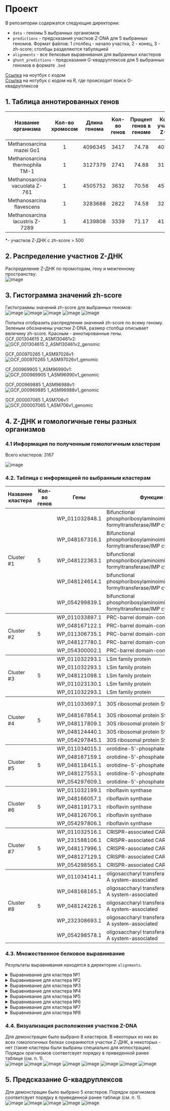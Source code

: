 # Проект
В репозитории содержатся следующие директории:
* `data` - геномы 5 выбранных организмов
* `predictions` - предсказания участков Z-DNA для 5 выбранных геномов. Формат файлов: 1 столбец - начало участка, 2 - конец, 3 - zh-score; столбцы разделяются табуляцией  
* `alignments` - все белковые выравнивания для выбранных кластеров  
* `ghunt_predictions` - предсказания G-квадруплексов для 5 выбранных геномов в формате `.bed`  
  
[Ссылка](https://colab.research.google.com/drive/1GdnQtfdW-PNmYtdGtnZTCSndC_Bgo-nw?usp=sharing) на ноутбук с кодом  
[Ссылка](https://colab.research.google.com/drive/1tlRyDUhUIyxiB4_xfBw20eExpuUBiFvu?usp=sharing) на нотубук с кодом на R, где происходит поиск G-квадруплексов  
## 1. Таблица аннотированных генов
|Название организма             |Кол-во хромосом|Длина генома|Кол-во генов |Процент генов в геноме |Кол-во участков Z-ДНК|Кол-во участков Z-ДНК* |Общая длина участков Z-ДНК*  |
|:-----------------------------:|:-------------:|:----------:|:-----------:|:---------------------:|:---------------------:|:---------------------:|:---------------------------:|
|Methanosarcina mazei Go1       |1              |4096345     |3417         |74.78                  |4096345                |1848                   |18642                        |
|Methanosarcina thermophila TM-1|1              |3127379     |2741         |74.88                  |3127379                |1191                   |11872                        |
|Methanosarcina vacuolata Z-761 |1              |4505752     |3632         |70.56                  |4563885                |1610                   |16364                        |
|Methanosarcina flavescens      |1              |3283688     |2822         |74.58                  |3283688                |1407                   |14016                        |
|Methanosarcina lacustris Z-7289|1              |4139808     |3339         |71.17                  |4139808                |1544                   |15588                        |
  
*- участков Z-ДНК с zh-score > 500
## 2. Распределение участнов Z-ДНК
Распределение Z-ДНК по промоторам, гену и межгенному пространству:  
![image](https://user-images.githubusercontent.com/55440084/172193249-580876b0-bafd-4e14-b3f3-f6e45ca0e938.png)

 
## 3. Гистограмма значений zh-score 
Гистограммы значений zh-score для выбранных геномов:  
![image](https://user-images.githubusercontent.com/55440084/172479313-cfa6efe3-ef4a-43e0-a16f-3c19553ed282.png)
![image](https://user-images.githubusercontent.com/55440084/172479345-17060b90-22b4-4927-9136-909759fb84a7.png)
![image](https://user-images.githubusercontent.com/55440084/172479385-488c21c4-ee1b-4d61-9f03-6d98f5872726.png)
![image](https://user-images.githubusercontent.com/55440084/172479417-313b7eac-8456-43da-b3c9-aa36a27ed2b3.png)
![image](https://user-images.githubusercontent.com/55440084/172479457-1beaf556-3213-434b-868a-09f448a9c9be.png)
  
Попытка отобразить распредление значений zh-score по всему геному. Зеленым обозначены участки Z-DNA, размер столбца описывает величину zh-score. Красным - аннотированные гены.  
GCF_001304615 2_ASM130461v2:  
![GCF_001304615 2_ASM130461v2_genomic](https://user-images.githubusercontent.com/55440084/170326236-eb3bc7b0-ea4b-40aa-9916-57aa10b16d19.png)  
  
GCF_000970265 1_ASM97026v1:  
![GCF_000970265 1_ASM97026v1_genomic](https://user-images.githubusercontent.com/55440084/170326262-c197fc8c-1e7f-4486-aa97-0ef4adf9f9f7.png) 
  
CF_000969905 1_ASM96990v1:  
![GCF_000969905 1_ASM96990v1_genomic](https://user-images.githubusercontent.com/55440084/170326268-54d25147-87c7-4758-b8f5-f52ef49da1c9.png)  
  
GCF_000969885 1_ASM96988v1:  
![GCF_000969885 1_ASM96988v1_genomic](https://user-images.githubusercontent.com/55440084/170326454-b027b359-eaae-4eed-b13e-e352d85f6298.png)  
  
GCF_000007065 1_ASM706v1:  
![GCF_000007065 1_ASM706v1_genomic](https://user-images.githubusercontent.com/55440084/170326465-11b20abb-b9a9-4803-bdb0-03779c7808b6.png)  
  
## 4. Z-ДНК и гомологичные гены разных организмов
### 4.1 Информация по полученным гомологичным кластерам
Всего кластеров: 3167   
  
![image](https://user-images.githubusercontent.com/55440084/172070713-3ffce547-12ff-4e6d-897d-191519a20e88.png)
  
### 4.2. Таблица с информацией по выбранным кластерам

<table>
    <thead>
        <tr>
            <th>Название кластера</th>
            <th>Кол-во генов</th>
            <th>Гены</th>
            <th>Функции генов</th>
            <th>Расположение Z-ДНК</th>
            <th>Z-Hunt score</th>
        </tr>
    </thead>
    <tbody>
        <tr>
            <td rowspan=5>Cluster #1</td>
            <td rowspan=5>5</td>
            <td rowspan=1>WP_011032848.1</td>
            <td rowspan=1>Bifunctional phosphoribosylaminoimidazolecarboxamide
            formyltransferase/IMP cyclohydrolase</td>
            <td rowspan=1>Промотор</td>
            <td rowspan=1>1201</td>
        </tr>
        <tr>
            <td rowspan=1>WP_048167316.1</td>
            <td rowspan=1>Bifunctional phosphoribosylaminoimidazolecarboxamide
            formyltransferase/IMP cyclohydrolase</td>
            <td rowspan=1>Промотор</td>
            <td rowspan=1>2962</td>
        </tr>
        <tr>
            <td rowspan=1>WP_048122363.1</td>
            <td rowspan=1>bifunctional phosphoribosylaminoimidazolecarboxamide
            formyltransferase/IMP cyclohydrolase</td>
            <td rowspan=1>Промотор</td>
            <td rowspan=1>2962</td>
        </tr>
        <tr>
            <td rowspan=1>WP_048124614.1</td>
            <td rowspan=1>bifunctional phosphoribosylaminoimidazolecarboxamide
            formyltransferase/IMP cyclohydrolase</td>
            <td rowspan=1>Промотор</td>
            <td rowspan=1>2962</td>
        </tr>
        <tr>
            <td rowspan=1>WP_054299839.1</td>
            <td rowspan=1>bifunctional phosphoribosylaminoimidazolecarboxamide
            formyltransferase/IMP cyclohydrolase</td>
            <td rowspan=1>Промотор</td>
            <td rowspan=1>1201</td>
        </tr>
    </tbody>
    <tbody>
        <tr>
            <td rowspan=5>Cluster #2</td>
            <td rowspan=5>5</td>
            <td rowspan=1>WP_011033897.1</td>
            <td rowspan=1>PRC-barrel domain-containing protein</td>
            <td rowspan=1>Промотор</td>
            <td rowspan=1>908</td>
        </tr>
        <tr>
            <td rowspan=1>WP_048167122.1</td>
            <td rowspan=1>PRC-barrel domain-containing protein</td>
            <td rowspan=1>Промотор</td>
            <td rowspan=1>908</td>
        </tr>
        <tr>
            <td rowspan=1>WP_011306735.1</td>
            <td rowspan=1>PRC-barrel domain-containing protein</td>
            <td rowspan=1>Промотор</td>
            <td rowspan=1>908</td>
        </tr>
        <tr>
            <td rowspan=1>WP_048127780.1</td>
            <td rowspan=1>PRC-barrel domain-containing protein</td>
            <td rowspan=1>Промотор</td>
            <td rowspan=1>908</td>
        </tr>
        <tr>
            <td rowspan=1>WP_054300002.1</td>
            <td rowspan=1>PRC-barrel domain-containing protein</td>
            <td rowspan=1>Промотор</td>
            <td rowspan=1>908</td>
        </tr>
    </tbody>
    <tbody>
        <tr>
            <td rowspan=5>Cluster #3</td>
            <td rowspan=5>5</td>
            <td rowspan=1>WP_011032293.1</td>
            <td rowspan=1>LSm family protein</td>
            <td rowspan=1>Промотор</td>
            <td rowspan=1>883</td>
        </tr>
        <tr>
            <td rowspan=1>WP_011032293.1</td>
            <td rowspan=1>LSm family protein</td>
            <td rowspan=1>Промотор</td>
            <td rowspan=1>2943</td>
        </tr>
        <tr>
            <td rowspan=1>WP_048121098.1</td>
            <td rowspan=1>LSm family protein</td>
            <td rowspan=1>Промотор</td>
            <td rowspan=1>2943</td>
        </tr>
        <tr>
            <td rowspan=1>WP_011023130.1</td>
            <td rowspan=1>LSm family protein</td>
            <td rowspan=1>Промотор</td>
            <td rowspan=1>2943</td>
        </tr>
        <tr>
            <td rowspan=1>WP_011032293.1</td>
            <td rowspan=1>LSm family protein</td>
            <td rowspan=1>Промотор</td>
            <td rowspan=1>883</td>
        </tr>
    </tbody>
    <tbody>
        <tr>
            <td rowspan=5>Cluster #4</td>
            <td rowspan=5>5</td>
            <td rowspan=1>WP_011033697.1</td>
            <td rowspan=1>30S ribosomal protein S9</td>
            <td rowspan=1>Промотор</td>
            <td rowspan=1>731, 783</td>
        </tr>
        <tr>
            <td rowspan=1>WP_048167854.1</td>
            <td rowspan=1>30S ribosomal protein S9</td>
            <td rowspan=1>Промотор</td>
            <td rowspan=1>731</td>
        </tr>
        <tr>
            <td rowspan=1>WP_048117809.1</td>
            <td rowspan=1>30S ribosomal protein S9</td>
            <td rowspan=1>Промотор</td>
            <td rowspan=1>731</td>
        </tr>
        <tr>
            <td rowspan=1>WP_048124440.1</td>
            <td rowspan=1>30S ribosomal protein S9</td>
            <td rowspan=1>Промотор</td>
            <td rowspan=1>731</td>
        </tr>
        <tr>
            <td rowspan=1>WP_054297845.1</td>
            <td rowspan=1>30S ribosomal protein S9</td>
            <td rowspan=1>Промотор</td>
            <td rowspan=1>731</td>
        </tr>
    </tbody>
    <tbody>
        <tr>
            <td rowspan=5>Cluster #5</td>
            <td rowspan=5>5</td>
            <td rowspan=1>WP_011034015.1</td>
            <td rowspan=1>orotidine-5'-phosphate decarboxylase</td>
            <td rowspan=1>Нет</td>
            <td rowspan=1>-</td>
        </tr>
        <tr>
            <td rowspan=1>WP_048167159.1</td>
            <td rowspan=1>orotidine-5'-phosphate decarboxylase</td>
            <td rowspan=1>Промотор</td>
            <td rowspan=1>959</td>
        </tr>
        <tr>
            <td rowspan=1>WP_048118415.1</td>
            <td rowspan=1>orotidine-5'-phosphate decarboxylase</td>
            <td rowspan=1>Промотор</td>
            <td rowspan=1>4576</td>
        </tr>
        <tr>
            <td rowspan=1>WP_048127553.1</td>
            <td rowspan=1>orotidine-5'-phosphate decarboxylase</td>
            <td rowspan=1>Промотор</td>
            <td rowspan=1>959</td>
        </tr>
        <tr>
            <td rowspan=1>WP_054297609.1</td>
            <td rowspan=1>orotidine-5'-phosphate decarboxylase</td>
            <td rowspan=1>Промотор</td>
            <td rowspan=1>1122</td>
        </tr>
    </tbody>
    <tbody>
        <tr>
            <td rowspan=5>Cluster #6</td>
            <td rowspan=5>5</td>
            <td rowspan=1>WP_011032199.1</td>
            <td rowspan=1>riboflavin synthase</td>
            <td rowspan=1>Промотор</td>
            <td rowspan=1>883</td>
        </tr>
        <tr>
            <td rowspan=1>WP_048166057.1</td>
            <td rowspan=1>riboflavin synthase</td>
            <td rowspan=1>Промотор</td>
            <td rowspan=1>883</td>
        </tr>
        <tr>
            <td rowspan=1>WP_048119173.1</td>
            <td rowspan=1>riboflavin synthase</td>
            <td rowspan=1>Нет</td>
            <td rowspan=1>-</td>
        </tr>
        <tr>
            <td rowspan=1>WP_048126706.1</td>
            <td rowspan=1>riboflavin synthase</td>
            <td rowspan=1>Промотор</td>
            <td rowspan=1>883</td>
        </tr>
        <tr>
            <td rowspan=1>WP_054297806.1</td>
            <td rowspan=1>riboflavin synthase</td>
            <td rowspan=1>Промотор</td>
            <td rowspan=1>883</td>
        </tr>
    </tbody>
    <tbody>
        <tr>
            <td rowspan=5>Cluster #7</td>
            <td rowspan=5>5</td>
            <td rowspan=1>WP_011032516.1</td>
            <td rowspan=1>CRISPR-associated CARF protein Csa3</td>
            <td rowspan=1>Нет</td>
            <td rowspan=1>-</td>
        </tr>
        <tr>
            <td rowspan=1>WP_231588106.1</td>
            <td rowspan=1>CRISPR-associated CARF protein Csa3</td>
            <td rowspan=1>Промотор</td>
            <td rowspan=1>2659</td>
        </tr>
        <tr>
            <td rowspan=1>WP_048117996.1</td>
            <td rowspan=1>CRISPR-associated CARF protein Csa3</td>
            <td rowspan=1>Тело гена</td>
            <td rowspan=1>2779</td>
        </tr>
        <tr>
            <td rowspan=1>WP_048127129.1</td>
            <td rowspan=1>CRISPR-associated CARF protein Csa3</td>
            <td rowspan=1>Тело гена</td>
            <td rowspan=1>8485</td>
        </tr>
        <tr>
            <td rowspan=1>WP_054298565.1</td>
            <td rowspan=1>CRISPR-associated CARF protein Csa3</td>
            <td rowspan=1>Нет</td>
            <td rowspan=1>-</td>
        </tr>
    </tbody>
    <tbody>
        <tr>
            <td rowspan=5>Cluster #8</td>
            <td rowspan=5>5</td>
            <td rowspan=1>WP_011034141.1</td>
            <td rowspan=1>oligosaccharyl transferase, archaeosortase A
            system-associated</td>
            <td rowspan=1>Тело гена</td>
            <td rowspan=1>731</td>
        </tr>
        <tr>
            <td rowspan=1>WP_048168165.1</td>
            <td rowspan=1>oligosaccharyl transferase, archaeosortase A system-associated</td>
            <td rowspan=1>Тело гена</td>
            <td rowspan=1>752, 731</td>
        </tr>
        <tr>
            <td rowspan=1>WP_048124226.1</td>
            <td rowspan=1>oligosaccharyl transferase, archaeosortase A system-associated</td>
            <td rowspan=1>Тело гена</td>
            <td rowspan=1>731</td>
        </tr>
        <tr>
            <td rowspan=1>WP_232308693.1</td>
            <td rowspan=1>oligosaccharyl transferase, archaeosortase A system-associated</td>
            <td rowspan=1>Тело гена</td>
            <td rowspan=1>731, 752</td>
        </tr>
        <tr>
            <td rowspan=1>WP_054298578.1</td>
            <td rowspan=1>oligosaccharyl transferase, archaeosortase A system-associated</td>
            <td rowspan=1>Промотор</td>
            <td rowspan=1>731</td>
        </tr>
    </tbody>
</table>

### 4.3. Множественное белковое выравнивание
Результаты выравнивания находятся в директории `alignments`.
<details>
  <summary>Выравнивание для кластера №1</summary>
  
  ```
  >WP_011032848.1_Methanosarcina_mazei_Go1
MVKRALLSVSDKTGIVEFARGLEALGVKIISTGGTAKILRDADIEVTDVSEVTGYPEMMGGRVKTLHPRIHGGLLCLRES
KEQMEEAAKEDISLIDLIAVNLYPFEITVSRENVELEEAIENIDIGGPTLLRSAAKNYRSVTVLSDPSDYGRILKELRSS
GIISDKTRAELAVKAFRHTADYDAAIDTYLSRTLLGEEVLHLKFADGVKLRYGENWHQKAYFYKDSAIKGPSLAKAIQLH
GKELSYNNYVDADNALQTVKELGNASPAVAIVKHNNPCGLATGESLLQALHSAWDGDPISAYGSIICTNEVFDLEAATFL
NGKFVEIILAPDFKPDALEYLKKKSENLRLLKLPDLREGFGAEYTYKYVIGGMLKQSRDIGIYEKWESVTEVPYPENKRA
LSEFCLKACKATKSNAVILAYEYEPGNFMVLGMGAGQPNRVDSIRKLAATKAVENLKVIYEREQPAVPFEEYCQKIMSEC
VMASDAFFPFDDSVVHAAENNIRYIVSPGGSIRDNEVIATANRLGVALVFTGMRHFLH
>WP_048124614.1_Methanosarcina_lacustris_Z-7289
MVKRALLSVSDKTGIAEFARGLEALGVKIISTGGTAKILRDAGIEVTDVAEVTGYPEMMGGRVKTLHPRIHGGLLCLRDS
KEQMAEAAKEDISLLDLVAVNLYPFEVTVSKEGVELEEAIENIDIGGPTLLRSAAKNYRSVTVISDPSDYGHVLTELRSS
GVISDKTRADLAVKAFRHTADYDAAIDTYLSKTLLGEEVLRLKFTDGVKLRYGENWHQKASFFKDPKMEGPTLAKAVQLH
GKELSYNNYVDADNALQTIKELGNTSPAVVIVKHNNPCGLATGDKLLQALQAAWDGDPISAYGSIICTNEIFDLESATFL
NGKFVEIILAPDFKPDALEYLKNKSENLRLLKLSEFRESFGTEYTYKYVIGGMLKQSRDIGIYEKWECVTEFPYPEEKRV
LSEFCLKACKATKSNAVTLAHEYEPGYFMALGMGAGQPNRVDSIRKLAATKAIENLRAIYEREQPAAPFEEYCQKILLEC
VMASDAFFPFDDSVVYAAENNIRYIVSPGGSIRDNEVIATANRLGVSLVFTGMRHFLH
>WP_048167316.1_Methanosarcina_thermophila_TM-1
MVKRALLSVSDKTGITEFARGLQSLGVKIISTGGTAKVLRNAGIEVTDVSEITGFPEMMGGRVKTLHPRIHGGILCLRES
KEQMAEAIKEDISLIDMVAVNLYPFEETVSKEGVKLEEAIENIDIGGPTLLRSAAKNYRSVTVLSDPSDYGHVLEELRST
GVISEATRAALAIKAFRHTANYDAAIDVYLSKTLLGENVLRLNFTEGVKLRYGKNWHQEAFFYKDPKIEGPTLAKAIQLH
GKELSYNNYVDADNALQTVKEIGNVSPAVAIVKHNNPCGLATGSTLLQALQAAWDGDPVSAYGSIICTNEIFDLEAATFL
NGKFVEIILAPDFKPDALEFLKKKSENLRLLKLPELREAFGTDYTYKYIIGGMLKQSRDIGLYEKWESVTDIPYPEEKRP
LSEFCLKACKTTKSNAVILAHEYEPGYFMVLAMGAGQPNRVDSIRKLAATKAVENLRIIYEREKPAISFEEYKQKIISEC
VMASDAFFPFDDSIVYAAQNNIRYIVSPGGSIRDSEVIATANRLGVSMIFTGMRHFLH
>WP_048122363.1_Methanosarcina_vacuolata_Z-761
MVKRALLSVSDKTGIAEFARGLESLGVKIISTGGTAKILRDAGIEVTDVSEVTGCPEMMGGRVKTLHPRIHGGLLCLRES
KEQMAEAEREDISLIDMVAVNLYPFEVTVSKESVELEEAIENIDIGGPTLLRSAAKNYRSVIVLSDPLDYGRVLKELRST
GVVSEATRAALAVKAFRHTADYDAAIDTYLSKTLLEENVLRLNFTGGVKLRYGENWHQKAYFYKDSQIEGPTLAKATQLH
GKELSYNNYVDADNALQTVKELGSAHPGVAIVKHNNPCGLATGSTLLQALQAAWDGDPISAYGSIICTNEIFDLEAATFL
NGKFVEIILAPDFKPDALEYLKKKSENLRLLKLPDLREAFGTDYTYKYVIGGMLKQSRDIGLYEKWESVTDISYPEEKRS
LSEFCLKACKSTKSNSVILAHEYEPGFFMVLAMGAGQPNRVDSIRKLAATKAVENLRIIYERENPETSFEDYCQRVMSEC
VMASDAFFPFDDSIIHAAENDIRYIVSPGGSIRDGEVIAAANRLGVSMVFTGMRHFLH
>WP_054299839.1_Methanosarcina_flavescens
MVKRALLSVSDKTGITEFARGLQSLGVKIISTGGTAKILRDAGIEVTDVSEITGFPEMMGGRVKTLHPRIHGGILCLRES
REQMAEAIKEDISLIDMVAVNLYPFEETVSKEGVKLEEAIENIDIGGPTLLRSAAKNYRSVTVLSDPSDYEHVLEELRST
GVISESTRAALAIKAFRHTADYDAAIDVYLSKTLLGENILRLNFTDGVKLRYGENWHQEAFFYKDPEIEGPTLAKAVQLH
GKELSYNNYVDADNALQTVKEIGNASPAVAIVKHNNPCGLATGSTLLQALQAAWDGDPVSAYGSIICTNEIFDLEAATFL
NGKFVEIILAPDFKPDALEYLKKKSENLRLLKLPELREAFGTDYTYKYIIGGMLKQSRDIGIYEKWESVTDIPYPEEKRP
LSEFCLKACKTTKSNAVILAREYEPGFFMVLAMGAGQPNRVDSIRKLAATKAVENLRIIYEREQPAISFEAYRQEIISEC
VMASDAFFPFDDSIVYAAQNNIRYIVSPGGSIRDSEVIATANRLGVSMIFTGMRHFLH
  ```
</details>

<details>
  <summary>Выравнивание для кластера №2</summary>
  
  ```
  >WP_011033897.1_Methanosarcina_mazei_Go1
MRAELTSLFGLNIYTNNGVYVGKLQDLVIDVEEQKVTGLAVSDINRELFDISSRGIIIPYRWVITAADIIIVRDVIQRYK
KRKED
>WP_054300002.1_Methanosarcina_flavescens
MRAELTSLFGLNIYTNTGVYVGKLQDLVIDIEEQKITGLAISDINRELFDLTSRGVIIPYRWVITAADIIIVRDVIQRYK
KRKED
>WP_011306735.1_Methanosarcina_vacuolata_Z-761
MRAELTSLFGLNVYTNAGVYVGKLQDLVIDIEDQKITGLAISDINRELFDLTTRGVIIPYRWVITAADIIIVRDVIQRYK
KRKED
>WP_048167122.1_Methanosarcina_thermophila_TM-1
MRAELTSLFGLNIYTNTGVYVGKLQDLVIDIEEQKITGLAVSDINRELFDLTSRGVIIPYRWVITAADIIIIRDVIQRYK
KRKED
>WP_048127780.1_Methanosarcina_lacustris_Z-7289
MRAELTSLFGLNIYTNTGVYVGKLQDLVIDVEEQKVTGLAVSDINRELFDLSSRGMIIPYRWVITAADIIIIRDVIQRYK
KRKED
  ```
</details>

<details>
  <summary>Выравнивание для кластера №3</summary>
  
  ```
  >WP_011032293.1_Methanosarcina_flavescens
MANRPLDILNNALDTPVIVRLKGAREFRGELKGYDIHMNLVLDNAEELREGEVVSKFSSVVIRGDNVVYVSP
>WP_011032293.1_Methanosarcina_mazei_Go1
MANRPLDILNNALDTPVIVRLKGAREFRGELKGYDIHMNLVLDNAEELREGEVVSKFSSVVIRGDNVVYVSP
>WP_011032293.1_Methanosarcina_thermophila_TM-1
MANRPLDILNNALDTPVIVRLKGAREFRGELKGYDIHMNLVLDNAEELREGEVVSKFSSVVIRGDNVVYVSP
>WP_048121098.1_Methanosarcina_vacuolata_Z-761
MANRPLDILNNALDTPVIVRLKGAREFRGELKGYDIHMNLVLDNAEELREGEIVSKFSSVVIRGDNVVYVSP
>WP_011023130.1_Methanosarcina_lacustris_Z-7289
MANRPLDILNNALDTPVIVRLKGAREFRGELKGYDIHMNLVLDNAEELRDGEVVSKFSSVVIRGDNVVYVSP
  ```
</details>

<details>
  <summary>Выравнивание для кластера №4</summary>
  
  ```
  >WP_048167854.1_Methanosarcina_thermophila_TM-1
MVKVINSSGKHKTATARATVTKGTGKVRINKIPLELYTPELARIKISEPLLIAGDEVVSGLDIDVDVRGGGIIGQANAVR
TAVARGIVEWTNDTVIRDNFASYDRNLLVNDSRQKESKNFGGPGARAKYQKSYR
>WP_048124440.1_Methanosarcina_lacustris_Z-7289
MVKVVNSSGKHKTATARATVMKGTGKVRINKIPLELYTPELAMMKVSEPLLIAGNEVVSGLDINVDVRGGGIIGQANAVR
TAVARGIVEWTNDTIIRDNFVTYDRSLLVSDSRQKESKNFGGPGARAKYQKSYR
>WP_011033697.1_Methanosarcina_mazei_Go1
MVKVINSSGKHKTATARATVMKGTGKVRINKIPLELYTPELAMMKISEPLLIAGKDVVSGLDINVDVRGGGIVGQANAVR
TAVARGIVEWTNDTTIRDNFAAYDRNLLVSDSRQKEAKNFGGPGARSKYQKSYR
>WP_048117809.1_Methanosarcina_vacuolata_Z-761
MVKVVNSSGKHKTATARATVTKGTGKVRINKIPLELYTPELVMMKISEPLLIAGDEVVSGLDINVDVRGGGIIGQANAVR
TAVARGIVEWTNDTIIRDNFASYDRNLLVSDSRQKESKNFGGPGARAKYQKSYR
>WP_054297845.1_Methanosarcina_flavescens
MVKVINSSGKHKTATARATVTKGTGKVRINKIPLELYAPELVRMKISEPLLIAGDEVVSGLDINVDVRGGGIVGQANAVR
TAVARGIVEWTNDTVIRDNFASYDRNLLVNDSRQKESKNFGGPGARAKYQKSYR
  ```
</details>

<details>
  <summary>Выравнивание для кластера №5</summary>
  
  ```
  >WP_054297609.1_Methanosarcina_flavescens
MERKTRMILALDVSDREEALKIAEDVSEFVDAIKVGYPLVLATGLEIIRELAEFAPIIADFKVADIPNTNRLICKQVFEA
GADAVIVQGFTGRDSLDACIEVASEYRRDVFVVSEMSHPGGAEFLQPVGEAIARMASEAGAFGLVAPATRPERVKKIRKI
IGDKLTIISPGVGAQGGRASDVIAAGADWVIVGRSIYKAELPKEAASEIAAEIEAELRGEG
>WP_011034015.1_Methanosarcina_mazei_Go1
MERNTCMILALDVTEREEALKIAENVREFVDAIKVGYPLILATGLDIIRELARFAPVIADFKVADIPNTNRLICEQVFKA
GADAVIVQGFTGRDSLDACIEVASKYGKDVFVVSEMSHPGGAEFLQSAAEAIAKMAVEAGAFGLVAPATRPERVKEIRKI
IGDRLTIISPGVGAQGGKASDVISAGADWVIVGRSIYKAESPKEAACEIAEEIQAELRG-K
>WP_048167159.1_Methanosarcina_thermophila_TM-1
MERKTRIILALDVSDREEALKIAEDVSEFVDAIKVGYPLVLATGLEIIRELAEFAPIIADFKVADIPNTNRLICEQVFEV
GADAVIVQGFTGRDSLDACIEVASEYRKDVFVVSEMSHPGGAEFLQPVGEAIARMAAEAGASGLVAPATRPERVKKIREI
VGDKLTIISPGVGAQGGRASNAIAAGADWVIVGRSIYKAELPKKAASEIAAEIEAELRREG
>WP_048118415.1_Methanosarcina_vacuolata_Z-761
MEKKSCMILALDVSDREEALKIAEDVSEFVDAIKVGYPLILATGLGIIRELAEFAPIIADFKVADIPNTNRLICEQVFEA
GAEAVIAQGFTGRDSLDACIEVASEYRKDVFVVSEMSHPGGAEFLQPVGEAITRMAAEAGAFGLVAPATRPERVKAIRKI
IGEKLTIISPGVGAQGGKASDVIAAGADWVIVGRAIYKAESPREAARKIATEIEVEIKGEN
>WP_048127553.1_Methanosarcina_lacustris_Z-7289
MERNTCMILALDVTDREEALKIAEDVWEFVDAIKVGYPLILATGLGIIRELAEFAPVIADFKVADIPNTNRLICDQVFEA
GADAVIVQGFTGRDSLDACIDIASEYSRDVFVVSEMSHPGGAEFMQPAAEAIARMALEAGAFGLVAPATRPERVKKIRKI
VGDKLTIISPGVGAQGGRASDVIAAGADWVIVGRSIYRAESPKEAARKIAEEIQAELRGEY
  ```
</details>

<details>
  <summary>Выравнивание для кластера №6</summary>
  
  ```
  >WP_011032199.1_Methanosarcina_mazei_Go1
MPTIGIADTTFARYNMGRAAIDEIQKNVSAQIKRVTVPGIKDLPVAAKKLIEEEGCDIVMALGMPGGKEKDKMCAHEASQ
GLIMAQLMTNTHIIEVFVHEDEGKDEKELAFLMDRRTREHALNVIKLLFKPEKLVREAGTGQRQGFEDAGPLRM
>WP_048119173.1_Methanosarcina_vacuolata_Z-761
MPTIGIADTTFARYNMGRAAIDEIQKNVSVKIKRVTVPGIKDLPVAAKKLIEEEGCDIVMALGMPGAKEQDKICAHEASQ
GIIMAQLMTNTHIIEVFVHENEGKDEKELAFLMDRRTREHALNVIKLLFKPEKLIREAGTGQRQGFEDAGPL--
>WP_048126706.1_Methanosarcina_lacustris_Z-7289
MPTIGIADTTFARYNMGRAAIDEIQKNVSVQIKRVTVPGIKDLPVAAKKLIEAEGCDIVMALGMPGAQQKDKMCAHEASQ
GLIMAQLMTNTHIIEVFVHEDEGKDEKELAFLMDKRTREHALNVIKLLFKPEKLIREAGTGQRQGFEDAGSLRM
>WP_048166057.1_Methanosarcina_thermophila_TM-1
MPTIGIADTTFARYDMGRAAIDEIQKNVSVKIKRVTVPGIKDLPVAAKKLIEEEGCDIVMALGMPGAKEQDKICAHEASQ
GLIMAQLMTNTHIIEVFVHEDEGKDEKELAFLMDRRTREHALNVIKLLFKPEKLIREAGTGQRQGFEDAGPLRM
>WP_054297806.1_Methanosarcina_flavescens
MLTIGIADTTFARYNMGRAAIDEIQKNVSVKIKRVTVPGIKDLPVAAKKLIEEEGCDIVMALGMPGAKEQDKICAHEASQ
GLIMAQLMTNTHIIEVFVHENEGKDEKELAFLMDRRTREHALNVIKLLFKPDKLIQEAGTGQRQGFEDAGPLRM
  ```
</details>

<details>
  <summary>Выравнивание для кластера №7</summary>
  
  ```
  >WP_048127129.1_Methanosarcina_lacustris_Z-7289
MPKLTLISTIYALEPVIICVTRLSPSKIIMLSEEGADEKKLRSEEMIEKTFKNALEVEKRDTALYDTVRVAKDVAELIEK
EHDRGNLVIVNVSGGRKPQAFGALFGAYARNDMVQRVVYVTEEDSMMIDFPVLSFNLSETKKLILEEIQKGVSAVSQIAV
TAGISKGMTYNHLRELKSMGYIADGDNGYIITDAGKIASI
>WP_231588106.1_Methanosarcina_thermophila_TM-1
--------------------------------------------------------------------------------
-----------MSGGRKPQAFGALFGAYARNDMVQRVVYVTEEDSFMIDFPVLSFNLSETKKLILEEIQKGVSSVTKIAA
TAGISKGMTYNHLRKLKAMGYIADGESGYIITDAGRIASI
>WP_011032516.1_Methanosarcina_mazei_Go1
MSKLTLISTIYSLEPVIICVTRLSPSKIILLSEEGANDKKVQSEDIIEKTFKNALEVEKKYTALYDTVRVAKDVAELIEK
EHDRGNQVIVNVSGGRKPQAFGALFGAYARNDMVQRVVYVTEEDSMMIDFPVLSFNLSETKKLILEEIQKGNSSVTKIAA
TAGISKGMTYNHLRELKSMGYIADGDSGYIITDAGRIASI
>WP_048117996.1_Methanosarcina_vacuolata_Z-761
MSKLTLISTIYSLEPVIICVTRLSPSKIILLSEEGAPDKKVQSEEMIEKTFKNALEIEKKYTSVYDTVRVAKDVAELIEQ
EHDRGNQVIVNVSGGRKPQAFGALFGAYARNDMVQRVVYVTEEDSFMIDFPVLSFNLSETKKLILEEIQKGVSSVTQIAV
TAGISKGMTYNHIRELKAMGYITDGENGYIITDAGRIASI
>WP_054298565.1_Methanosarcina_flavescens
MSKLTLISTIYSLEPVIICVTRLSPSKIILLSEEGAPDKKVQSEEMIEKTFKNALVVEKKYTSVYDTVRVAKDVAELIEQ
EHAKGNQVIVNVSGGRKPQAFGALFGAYARNDMVQRVVYVTEEDSFMIDFPVLSFNLSETKKLILEEIQKGVSSVPQIAA
TAGISKGMTYNHLRELKAMGYIADGESGYIITDAGRIASI
  ```
</details>

<details>
  <summary>Выравнивание для кластера №8</summary>
  
  ```
  >WP_048124226.1_Methanosarcina_vacuolata_Z-761
MITTNKGMGCPVAKRPAHRLKFSIISLIAVALVAFLMRMISYSAATANGSINLMGYDSFYHMRRILYTTFNFPHPLNFDT
YINYPAGFEVGWPPFFDFLGALLAKVLGVGNPSLYTTEFAGALLPVLLGVLTIIPLYIAAAAIFDRKTALLGALVFAVIP
AHVYVSRFGAVDHHVAETLLSTSAYACFILALKWAREGSLSLASLKTISSEKKLIKSLAFAGASGLFFALLIYTWIGALV
FVSFILLYAFIQTIIDLKAEKNSDYLLISSTVALLATLIFTIPLSAGSLRPGLEMSAMYLSWFQVFYVFSMLAGTLILWG
FSLYISKKGLDWKYYPAALILISVAGLLSLKILSAESYSFVIEGMSFFLGKGEYISTIAEALPIFLTTDGTLTFSPILGS
LGLCFITALGGLFLLGLEWIGEKSKSEGVFFLLWSVFFAYLTLSQRRFSYLFAVNVAILTSYFLWVLLDSFDFETEVKKL
AKSVPIHGNNAMITSKAEMETKSKRAEKETKSKKAEKETKSKIKSKSKINNLSGSK-QNSQPDYFKIFSSLVLIGLVFIP
CILAGFAFAKDQGLIDPVWKDSLTWLGASSPETSYYLDPAGTPEYGVLSWWDYGNWIVYQAQRPAVSNNFQTGVDDSAHF
FTTDSEEEAKAIIEKLKVKYVMTDNLMAGGKFGSIVKLAGENISKYVNVQTVNVNGGLQTIATAKKEFTETEVYRLHQLD
GSNLGNLRLAHESTASV--DDNDTVSDVKIFEFVPGARLSGTADPGQNITATLELSSNTGRKFTYQNEVMSDKNGSFEIT
VPYSTDNNAGGVSALSTYSLNAGRNTTVSEIQVTEDDVLKGNKIEVKIPDSK
>WP_232308693.1_Methanosarcina_lacustris_Z-7289
-------MRSPAEKGSANSSRIKIISFIAVIVVAFLMRMLSYASLTADGGITFTGYDEFYHMRRILYTVSSFPHILNFDT
YINYPYGFEIGWPPLFDLLGALLAIILGGGHPDMHTVEFAGALLPVLLGVLTLIPVYMVATSVFDRKTGLLGAFIFAVLP
AHVYISRFGAVDHHVAEVLLSTAAYAFFILALKLAGESKLSLNSLKNIASDKKLLNPLVFAAASGLFFSLLVFTWVGAPA
LISFVVLYALVQATLDLKAGKGSDYLFVCSAVTLFATLLFTIPLSAGAARPGLEMSAMYLSWFQVVYVLILLAGLFFLWG
FSAYVSKKGMDWKYYPGVLILVFGSGLLFLRLFSVEYYAFVIEGLRFFSGKGEYIGTISEAVPLFLTSQGKFTLSSVIGS
FGLSFLTALAGFFLFSLELKGEKLKPEGVFFLVWTLFYAYLALSQRRFTYLFAINISILTAYIMWVLMDSLDFGKEIKKL
VKSGKKTENNS------------------ESTFKTGQKTVSRTKSKSKARHVAESRSTDEGSDYFKLVSGVALIGLVFVP
SIWLGAAFSKDAVSIGPEWEDSLKWLEASTPATSYYLEPSETPEYGVLSWWDYGNWIVYVGKRPVVANNFQTGVDDSARF
FITDSEEEAKTIVEKLNVKYVITDTLMAEGKFSAIAEIAGKNIGDYYEVKTTNENTGLTTVATPKQALLQSEIYKLHKLD
GTSLGNFRLIHESTINSTENESSKIDTVKIFEYVPGATLTGTASPNQAVMATLELSSNTGRKFTYQKGEMADENGSFEIT
VPYSTENTGNGVHATSAYSLTAGDNSTIATIQVTENDILDGNIIKVKN---S
>WP_011034141.1_Methanosarcina_mazei_Go1
MIITNNITRISETKKIPKKINLGIISLLIVFMIAFLMRMLSYASLTADGGITFTGYDEFYHMRRILYTTFNFPSFLNFDT
YINYPYGFEVGWPPFFDLLGALLAIILGAGQPDVHTVEFAGAILPVLLGVLTIIPVYVIAASIFNRKTGLVGALVFAVLP
AHVYISRFGTVDHHVAEVFLSTVAYAFFILALKQAGESKLSSGSLKNISSDKKPVKPLVYSAVSGLFFSLLIFTWVGAPA
FVSFIVLYALIQATLDLKTGRKSDYVFICSAVALLATLLFTIPLSAGAVREGLEMSAMYLSWFQVVYLVIMLTGILLLWG
FSSYASKKEMDWKYYPGILILVFGSGLLFLRMFSGEYYAFIIEGMRFFSGKGEYISTIVEAVPLFLTGQGKFTLSGVLGS
FGLTFLTALAGLFLLILELKSEKSRPENIFFLVWTLFYAYLALSQRRFTYLFALNVSILTAYLFWVLMESLDFENEIKKL
IKRGKGERKVS------------------ETALQTEKKSSLKRKSKNRQVTESKS--KTDEPDYFKLVSGTALIALIFVS
SIWIDVTYAKDGVSIDPGWQDSLEWLEASTPETSYYLEPSETPEYGVLSWWDYGNWIVYVGKRPAVSNNFQTGVEDSANF
LLTDSEEEAKTIVEKLKVKYVMTDTLMAEGKFSSITSLAGKEIGEYYEVETVKGDTGLRTVATPKQALLQTQVYKLHKLD
GTSLGHFRLVHESAVNSTDDGNSKENTVKVFEYVKGATLSGTASPNETVMATLELSSNTGRKFTYQKGDVADENGLFEIT
VPYSTESTGDGVHATSAYSLTSGEKPITSGIQVTEDDILNGNRIEVKAPEGA
>WP_048168165.1_Methanosarcina_thermophila_TM-1
MVTTNKGMRCPAVKRPANNLKFSIIALTAVVIVAFLMRMLSYTSVTANGSITFNGYDDFYHMRRILYTASNFPHSLNFDS
YINYPQGFEVGWPPLFDLLGALLAIILGGGQPDLYTIEFAGALLPLLLGILTIIPLYFVTSSVFDRRTALLAAFIFAVLP
AHVYISRFGAVDHHVAETLLSTSAYAFFIFALKRAGEGPLSLTSLKNISSDKKHIKTLASAAASGLFLALLIFTWIGAPV
FVSFIVLYAFIQTTLDLRVGKSSDYLLICTITSLLATLLFTIPLVAGSVRPGLEMSAMYLSWFQVLYVLSLVAGTLILWG
FSSYISKKDLDWKYYPAVLILISGLGLLSLRILSAEYYAFIIEGMRFFLGKGEYISTIVEAVPLFLTAQGKLTFSPVLSS
LGLCFLAALGGFFLLCLEWRGEKSKPEGIFFLLWSIFFAYLAISQRRFTYLFAINVSILTAYFLWVLLESFDFEAELRKL
IKSGPITSKNS------------------TSALKVEKETKSKKKSKQKISNTSGSK-KDQQPDYFKIVSSVALIGLVFVP
CIWAGFAFAKEGGSVDPEWKEALTWLEASSPETSNYLEPSETPEYSVLSWWDYGNWIVYLAKRPVVSNNFQTGIQDSAHF
FTTDSEEEAKAIMEKLNVKYVITDKQMASGKFGAIVELAGKDIEQYFKIETIKGKTGLETVATAKDEFKNTEIYKLHELD
GSNLGNLRLIHESSIPE--EKGGKKNDVKIFEFVPGAKLSGTASPGQNVTATLMLNSNTGREFTYQNTAVSDKNGLFEIT
VPYSTENTAHGVRAVSAYSVSAGGNATVSGIQVTEEDVLNGNQVEVKNLEMN
>WP_054298578.1_Methanosarcina_flavescens
MVTTNKGMRCPAVKRPANNLKLSIIALTAVVIVAFLMRMLSYASVTANGSITFNGYDDFYHMRRILYTASNFPHSLNFDS
YINYPQGFEIGWPPLFDLLGALLAMILGGGQPDLYTIEFAGALLPLLLGILTIIPLYFVTSSVFDRKTALLAAFIFAVLP
AHVYISRFGAVDHHVAETLLSTSAYAFFIFALKWAGEGSLSLTSLKNISSDKKYIKTLASAAASGLFFALLIFTWIGAPV
FVSFIVLYAFIQTTLDLRAGKNSDYLLICTITSLLATLLFTIPLVARSVRPGLEMSAMYLSWFQVLYVLSLVAGTLILWG
FSSYISKKDLNWKYYPAILILVSGLGLLSLRILSAEYYAFVIEGMRFFLGKGEYIGTIAEAVPLFLTAQGKLTFSPVLSS
LGLCFLAALGGFFLLCLEWRGEKSKPEGIFFLLWSIFFAYLAISQRRFSYLFAVNVSILTAYFLWVLLESFDFEAEVRKL
IKSGPITAKNS------------------TSALKEEKETKSKKKSKQKISNTLGSK-KDQQPDYFKIVSSVALIGLVFIP
CIWSGFAFAKEGGSVDPEWKEALTWLEASSPETSNYLEPSETPEYSVLSWWDYGNWIVYLAKRPVVSNNFQTGIQDSAHF
FTTDSEEEAKAIMEKLNVKYVITDKQMASGKFGAIVELAGKDIEQYFKIETVKGKTGLETVATAKNEFKNTEVYKLHELD
GSNLGNLRLVYESSIPE--EKGGKKNDVKIFEFVPGAKLSGTASPGQNVTATLVLNSNTGREFTYQNTAMSDKNSSFEIT
VPYSTENTAHGVRAVSAYSVSTGGNATVSGIQVTEDDVLNGNRIEVKSLETN
  ```
</details>
  
### 4.4. Визуализация расположения участков Z-DNA
Для демонстрации было выбрано 8 кластеров. В некоторых из них во всех гомологичных белках сохраняются участки Z-ДНК, в некоторых - нет (такие кластеры были выбраны специально для иллюстрации). Порядок орагнизмов соответсвует порядку в приведенной ранее таблице (см. п. 1).  
![image](https://user-images.githubusercontent.com/55440084/172192722-7ba256f7-c755-4b08-85ec-cd6026c6aec7.png)
![image](https://user-images.githubusercontent.com/55440084/172192776-78c8ecc9-4f51-48b6-be6b-80350876d888.png)
![image](https://user-images.githubusercontent.com/55440084/172192850-0bc987ab-b3f1-4bb2-875c-b934d7fb5c2c.png)
![image](https://user-images.githubusercontent.com/55440084/172192903-bd73299b-803d-4596-9f7f-6fa788fcf47f.png)
![image](https://user-images.githubusercontent.com/55440084/172192957-568c5e8e-8ae7-4e3e-93b3-fa735c0ef987.png)
![image](https://user-images.githubusercontent.com/55440084/172193003-d1db2ad0-b3b5-419e-ab5f-9eaa364c383d.png)
![image](https://user-images.githubusercontent.com/55440084/172193042-72da5c90-e639-4d61-b17e-8419c0447eac.png)
![image](https://user-images.githubusercontent.com/55440084/172193088-345bd1f7-b43b-4cc5-bbe3-d93f976bade3.png)


## 5. Предсказание G-квадруплексов
Для демонстрации было выбрано 5 кластеров. Порядок орагнизмов соответсвует порядку в приведенной ранее таблице (см. п. 1).    
![image](https://user-images.githubusercontent.com/55440084/172438454-baa9fc72-e92b-4cda-9037-76d212c8af05.png)
![image](https://user-images.githubusercontent.com/55440084/172438549-bf950eb5-47ea-471d-9128-639d41c0bcff.png)
![image](https://user-images.githubusercontent.com/55440084/172438601-b7e37a52-9a1f-4b77-b151-5d14b7cef8bb.png)
![image](https://user-images.githubusercontent.com/55440084/172438653-146de056-0a22-4ffb-a506-912c13654342.png)
![image](https://user-images.githubusercontent.com/55440084/172438711-a374930d-238a-4705-8814-96979cfee08a.png)
